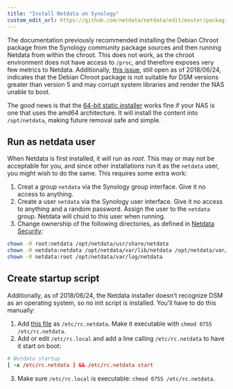 ```yaml
---
title: "Install Netdata on Synology"
custom_edit_url: https://github.com/netdata/netdata/edit/master/packaging/installer/methods/synology.md
---
```




The documentation previously recommended installing the Debian Chroot package from the Synology community package
sources and then running Netdata from within the chroot. This does not work, as the chroot environment does not have
access to `/proc`, and therefore exposes very few metrics to Netdata. Additionally, [this
issue](https://github.com/SynoCommunity/spksrc/issues/2758), still open as of 2018/06/24, indicates that the Debian
Chroot package is not suitable for DSM versions greater than version 5 and may corrupt system libraries and render the
NAS unable to boot.

The good news is that the [64-bit static installer](/docs/agent/packaging/installer/methods/kickstart-64) works fine if your NAS is one that uses the amd64 architecture. It
will install the content into `/opt/netdata`, making future removal safe and simple.

## Run as netdata user

When Netdata is first installed, it will run as _root_. This may or may not be acceptable for you, and since other
installations run it as the `netdata` user, you might wish to do the same. This requires some extra work:

1.  Creat a group `netdata` via the Synology group interface. Give it no access to anything.
2.  Create a user `netdata` via the Synology user interface. Give it no access to anything and a random password. Assign
    the user to the `netdata` group. Netdata will chuid to this user when running.
3.  Change ownership of the following directories, as defined in [Netdata
    Security](/docs/agent/netdata-security#security-design):

```sh
chown -R root:netdata /opt/netdata/usr/share/netdata
chown -R netdata:netdata /opt/netdata/var/lib/netdata /opt/netdata/var/cache/netdata
chown -R netdata:root /opt/netdata/var/log/netdata
```

## Create startup script

Additionally, as of 2018/06/24, the Netdata installer doesn't recognize DSM as an operating system, so no init script is
installed. You'll have to do this manually:

1.  Add [this file](https://gist.github.com/oskapt/055d474d7bfef32c49469c1b53e8225f) as `/etc/rc.netdata`. Make it
    executable with `chmod 0755 /etc/rc.netdata`.
2.  Add or edit `/etc/rc.local` and add a line calling `/etc/rc.netdata` to have it start on boot:

```conf
# Netdata startup
[ -x /etc/rc.netdata ] && /etc/rc.netdata start
```

3. Make sure `/etc/rc.local` is executable: `chmod 0755 /etc/rc.netdata`.
